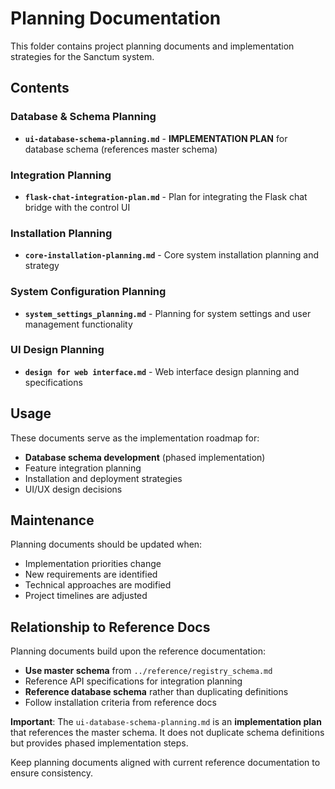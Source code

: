 # Planning Documentation

This folder contains project planning documents and implementation strategies for the Sanctum system.

## Contents

### Database & Schema Planning
- **`ui-database-schema-planning.md`** - **IMPLEMENTATION PLAN** for database schema (references master schema)

### Integration Planning
- **`flask-chat-integration-plan.md`** - Plan for integrating the Flask chat bridge with the control UI

### Installation Planning
- **`core-installation-planning.md`** - Core system installation planning and strategy

### System Configuration Planning
- **`system_settings_planning.md`** - Planning for system settings and user management functionality

### UI Design Planning
- **`design for web interface.md`** - Web interface design planning and specifications

## Usage

These documents serve as the implementation roadmap for:
- **Database schema development** (phased implementation)
- Feature integration planning
- Installation and deployment strategies
- UI/UX design decisions

## Maintenance

Planning documents should be updated when:
- Implementation priorities change
- New requirements are identified
- Technical approaches are modified
- Project timelines are adjusted

## Relationship to Reference Docs

Planning documents build upon the reference documentation:
- **Use master schema** from `../reference/registry_schema.md`
- Reference API specifications for integration planning
- **Reference database schema** rather than duplicating definitions
- Follow installation criteria from reference docs

**Important**: The `ui-database-schema-planning.md` is an **implementation plan** that references the master schema. It does not duplicate schema definitions but provides phased implementation steps.

Keep planning documents aligned with current reference documentation to ensure consistency.
